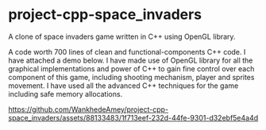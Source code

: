 # project-cpp-space_invaders
A clone of space invaders game written in C++ using OpenGL library. 

A code worth 700 lines of clean and functional-components C++ code. I have attached a demo below. 
I have made use of OpenGL library for all the graphical implementations and power of C++ to gain fine control over each component of this game, including shooting mechanism, player and sprites movement. I have used all the advanced C++ techniques for the game including safe memory allocations.

https://github.com/WankhedeAmey/project-cpp-space_invaders/assets/88133483/1f713eef-232d-44fe-9301-d32ebf5e4a4d



